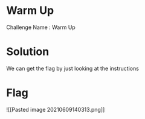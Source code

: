 # Warm Up

Challenge Name : Warm Up

# Solution

We can get the flag by just looking at the instructions

# Flag

![[Pasted image 20210609140313.png]]